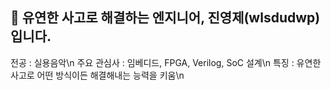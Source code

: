 ## 👋 유연한 사고로 해결하는 엔지니어, 진영제(wlsdudwp)입니다.
 전공 : 실용음악\n
 주요 관심사 : 임베디드, FPGA, Verilog, SoC 설계\n
 특징 : 유연한 사고로 어떤 방식이든 해결해내는 능력을 키움\n
<!--
**wlsdudwp/wlsdudwp** is a ✨ _special_ ✨ repository because its `README.md` (this file) appears on your GitHub profile.

Here are some ideas to get you started:

- 🔭 I’m currently working on ...
- 🌱 I’m currently learning ...
- 👯 I’m looking to collaborate on ...
- 🤔 I’m looking for help with ...
- 💬 Ask me about ...
- 📫 How to reach me: ...
- 😄 Pronouns: ...
- ⚡ Fun fact: ...
-->
